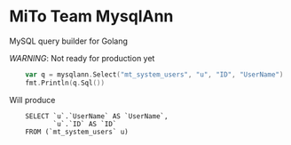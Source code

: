 # MiTo Team MysqlAnn
MySQL query builder for Golang

*WARNING*: Not ready for production yet

```go
	var q = mysqlann.Select("mt_system_users", "u", "ID", "UserName")
	fmt.Println(q.Sql())
```

Will produce

```mysql
    SELECT `u`.`UserName` AS `UserName`,
           `u`.`ID` AS `ID`
    FROM (`mt_system_users` u)
```

